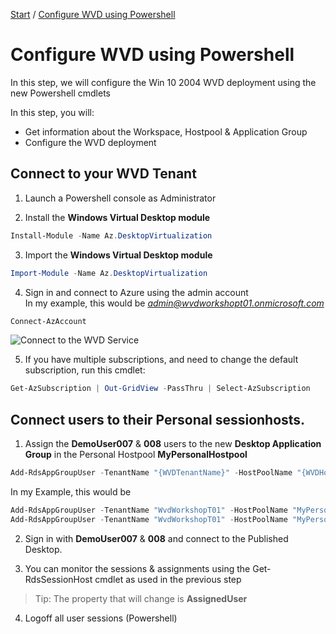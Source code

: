 [Start](/CA-Microsoft-WVD_ARM-Workshop/) / [Configure WVD using Powershell](/CA-Microsoft-WVD_ARM-Workshop/Configure%20WVD%20using%20Powershell)
# Configure WVD using Powershell

In this step, we will configure the Win 10 2004 WVD deployment using the new Powershell cmdlets

In this step, you will:
* Get information about the Workspace, Hostpool & Application Group
* Configure the WVD deployment

## Connect to your WVD Tenant
1. Launch a Powershell console as Administrator

2. Install the **Windows Virtual Desktop module**
```powershell
Install-Module -Name Az.DesktopVirtualization
```

3. Import the **Windows Virtual Desktop module**
```powershell
Import-Module -Name Az.DesktopVirtualization
```

4. Sign in and connect to Azure using the admin account<br/>
In my example, this would be *admin@wvdworkshopt01.onmicrosoft.com*<br/>
```powershell
Connect-AzAccount
```
![Connect to the WVD Service](https://michawets.github.io/CA-Microsoft-WVD_ARM-Workshop/images/Powershell-ConnectToWVDService.png)

5. If you have multiple subscriptions, and need to change the default subscription, run this cmdlet:
```powershell
Get-AzSubscription | Out-GridView -PassThru | Select-AzSubscription
```

## Connect users to their Personal sessionhosts.
1. Assign the **DemoUser007** & **008** users to the new **Desktop Application Group** in the Personal Hostpool **MyPersonalHostpool**
```powershell
Add-RdsAppGroupUser -TenantName "{WVDTenantName}" -HostPoolName "{WVDHostPoolName}" -AppGroupName "{WVDAppGroupName}" -UserPrincipalName "{UPN of user}"
```
In my Example, this would be
```powershell
Add-RdsAppGroupUser -TenantName "WvdWorkshopT01" -HostPoolName "MyPersonalHostpool" -AppGroupName "Desktop Application Group" -UserPrincipalName "DemoUser007@wvdworkshopt01.onmicrosoft.com"
Add-RdsAppGroupUser -TenantName "WvdWorkshopT01" -HostPoolName "MyPersonalHostpool" -AppGroupName "Desktop Application Group" -UserPrincipalName "DemoUser008@wvdworkshopt01.onmicrosoft.com"
```

2. Sign in with **DemoUser007** & **008** and connect to the Published Desktop.

3. You can monitor the sessions & assignments using the Get-RdsSessionHost cmdlet as used in the previous step<br/>
 > Tip:
 > The property that will change is **AssignedUser**

4. Logoff all user sessions (Powershell)






<script type="text/javascript">
    setTimeout(function() { 
            document.getElementById("sidebar").style.display = "none";
            document.getElementById("main-content").style.width = "90%"
            var x = document.getElementsByClassName('inner clearfix'); 
            x[0].style.width = "75%";
            var x = document.getElementsByClassName('inner'); 
            x[0].style.width = "90%";
            var x = document.getElementsByTagName('h1'); 
            x[0].style.width = "90%";
            x[0].style.textAlign = "center"
            x[0].innerHTML = "Microsoft & Cloud-Architect WVD Workshop"
        }, 250);
</script>